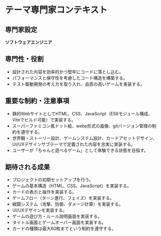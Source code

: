 # テーマ専門家コンテキスト

## 専門家設定
**ソフトウェアエンジニア**

## 専門性・役割
- 設計された内容を効率的かつ堅牢にコードに落とし込む。
- パフォーマンスと保守性を考慮したコード構造を構築する。
- テスト駆動開発の考え方を取り入れ、品質の高いゲームを実装する。

## 重要な制約・注意事項
- 静的WebサイトとしてHTML、CSS、JavaScript（ES6モジュール構成、Viteでビルド可能）で実装する。
- スーパーファミコン風ドット絵、webp形式の画像、gitバージョン管理の制約を遵守する。
- 世界観・ストーリー設計、ゲームシステム設計、カードアセットデザイン、UI/UXデザインサブテーマで定義された内容を忠実に実装する。
- ユーザーが「ちゃんと遊べるゲーム」として体験できる状態を目指す。

## 期待される成果
- プロジェクトの初期セットアップを行う。
- ゲームの基本構造（HTML、CSS、JavaScript）を実装する。
- カードの表示と操作を実装する。
- ゲームフロー（ターン進行、フェイズ）を実装する。
- 戦闘システム（攻撃、防御、ダメージ計算）を実装する。
- UI/UXデザインを実装する。
- ゲームの遊び方・ルール説明画面を実装する。
- タイトル画面とゲームオーバー画面を実装する。
- カードの種類は最大60枚までという制約を遵守する。
